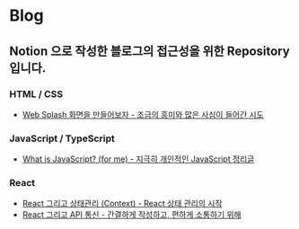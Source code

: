 # Blog

## Notion 으로 작성한 블로그의 접근성을 위한 Repository 입니다.

### HTML / CSS
- [Web Splash 화면을 만들어보자 - 조금의 흥미와 많은 사심이 들어간 시도](https://www.notion.so/Web-Splash-167e7aca96e14f978d8ca51410ad0c56)

### JavaScript / TypeScript
- [What is JavaScript? (for me) - 지극히 개인적인 JavaScript 정리글](https://www.notion.so/What-is-JavaScript-for-me-50faa37ba28443029209f633d08b6fdf)

### React
- [React 그리고 상태관리 (Context) - React 상태 관리의 시작](https://www.notion.so/Context-ed66884418df497ba69fb45466ae5c58)
- [React 그리고 API 통신 - 간결하게 작성하고, 편하게 소통하기 위해](https://www.notion.so/React-API-8abf0f8a48284ba3bad594403a1179e2)